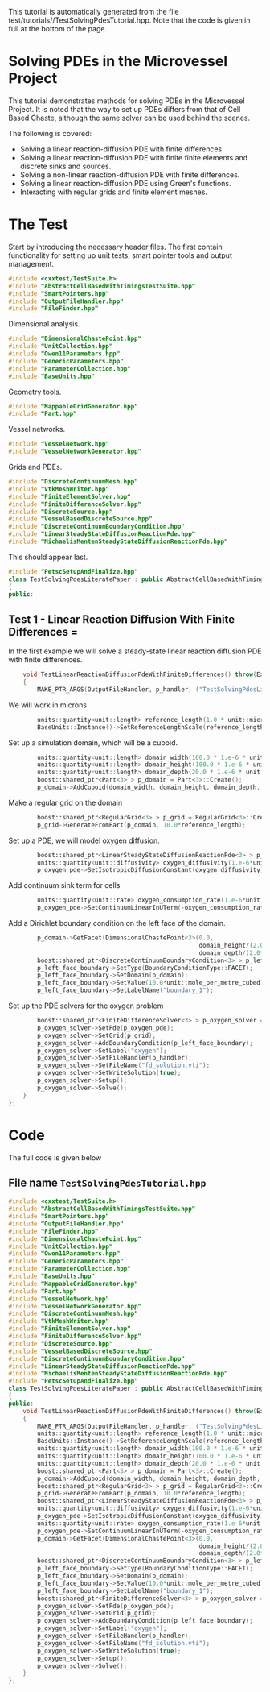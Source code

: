 This tutorial is automatically generated from the file test/tutorials//TestSolvingPdesTutorial.hpp.
Note that the code is given in full at the bottom of the page.



# Solving PDEs in the Microvessel Project
This tutorial demonstrates methods for solving PDEs in the Microvessel Project. It is noted
that the way to set up PDEs differs from that of Cell Based Chaste, although the same solver
can be used behind the scenes.

The following is covered:
 * Solving a linear reaction-diffusion PDE with finite differences.
 * Solving a linear reaction-diffusion PDE with finite finite elements and discrete sinks and sources.
 * Solving a non-linear reaction-diffusion PDE with finite differences.
 * Solving a linear reaction-diffusion PDE using Green's functions.
 * Interacting with regular grids and finite element meshes.
 
# The Test
Start by introducing the necessary header files. The first contain functionality for setting up unit tests,
smart pointer tools and output management.

```cpp
#include <cxxtest/TestSuite.h>
#include "AbstractCellBasedWithTimingsTestSuite.hpp"
#include "SmartPointers.hpp"
#include "OutputFileHandler.hpp"
#include "FileFinder.hpp"
```

Dimensional analysis.

```cpp
#include "DimensionalChastePoint.hpp"
#include "UnitCollection.hpp"
#include "Owen11Parameters.hpp"
#include "GenericParameters.hpp"
#include "ParameterCollection.hpp"
#include "BaseUnits.hpp"
```

Geometry tools.

```cpp
#include "MappableGridGenerator.hpp"
#include "Part.hpp"
```

Vessel networks.

```cpp
#include "VesselNetwork.hpp"
#include "VesselNetworkGenerator.hpp"
```

Grids and PDEs.

```cpp
#include "DiscreteContinuumMesh.hpp"
#include "VtkMeshWriter.hpp"
#include "FiniteElementSolver.hpp"
#include "FiniteDifferenceSolver.hpp"
#include "DiscreteSource.hpp"
#include "VesselBasedDiscreteSource.hpp"
#include "DiscreteContinuumBoundaryCondition.hpp"
#include "LinearSteadyStateDiffusionReactionPde.hpp"
#include "MichaelisMentenSteadyStateDiffusionReactionPde.hpp"
```

This should appear last.

```cpp
#include "PetscSetupAndFinalize.hpp"
class TestSolvingPdesLiteratePaper : public AbstractCellBasedWithTimingsTestSuite
{
public:
```

## Test 1 - Linear Reaction Diffusion With Finite Differences =
In the first example we will solve a steady-state linear reaction diffusion
PDE with finite differences.

```cpp
    void TestLinearReactionDiffusionPdeWithFiniteDifferences() throw(Exception)
    {
        MAKE_PTR_ARGS(OutputFileHandler, p_handler, ("TestSolvingPdesLiteratePaper/TestLinearReactionDiffusionPdeWithFiniteDifferences"));
```

We will work in microns

```cpp
        units::quantity<unit::length> reference_length(1.0 * unit::microns);
        BaseUnits::Instance()->SetReferenceLengthScale(reference_length);
```

Set up a simulation domain, which will be a cuboid.

```cpp
        units::quantity<unit::length> domain_width(100.0 * 1.e-6 * unit::microns);
        units::quantity<unit::length> domain_height(100.0 * 1.e-6 * unit::microns);
        units::quantity<unit::length> domain_depth(20.0 * 1.e-6 * unit::microns);
        boost::shared_ptr<Part<3> > p_domain = Part<3>::Create();
        p_domain->AddCuboid(domain_width, domain_height, domain_depth, DimensionalChastePoint<3>(0.0, 0.0, 0.0));
```

Make a regular grid on the domain

```cpp
        boost::shared_ptr<RegularGrid<3> > p_grid = RegularGrid<3>::Create();
        p_grid->GenerateFromPart(p_domain, 10.0*reference_length);
```

Set up a PDE, we will model oxygen diffusion.

```cpp
        boost::shared_ptr<LinearSteadyStateDiffusionReactionPde<3> > p_oxygen_pde = LinearSteadyStateDiffusionReactionPde<3>::Create();
        units::quantity<unit::diffusivity> oxygen_diffusivity(1.e-6*unit::metre_squared_per_second);
        p_oxygen_pde->SetIsotropicDiffusionConstant(oxygen_diffusivity);
```

Add continuum sink term for cells

```cpp
        units::quantity<unit::rate> oxygen_consumption_rate(1.e-6*unit::per_second);
        p_oxygen_pde->SetContinuumLinearInUTerm(-oxygen_consumption_rate);
```

Add a Dirichlet boundary condition on the left face of the domain.

```cpp
        p_domain->GetFacet(DimensionalChastePoint<3>(0.0,
                                                     domain_height/(2.0*reference_length),
                                                     domain_depth/(2.0*reference_length)))->SetLabel("boundary_1");
        boost::shared_ptr<DiscreteContinuumBoundaryCondition<3> > p_left_face_boundary = DiscreteContinuumBoundaryCondition<3>::Create();
        p_left_face_boundary->SetType(BoundaryConditionType::FACET);
        p_left_face_boundary->SetDomain(p_domain);
        p_left_face_boundary->SetValue(10.0*unit::mole_per_metre_cubed);
        p_left_face_boundary->SetLabelName("boundary_1");
```

Set up the PDE solvers for the oxygen problem

```cpp
        boost::shared_ptr<FiniteDifferenceSolver<3> > p_oxygen_solver = FiniteDifferenceSolver<3>::Create();
        p_oxygen_solver->SetPde(p_oxygen_pde);
        p_oxygen_solver->SetGrid(p_grid);
        p_oxygen_solver->AddBoundaryCondition(p_left_face_boundary);
        p_oxygen_solver->SetLabel("oxygen");
        p_oxygen_solver->SetFileHandler(p_handler);
        p_oxygen_solver->SetFileName("fd_solution.vti");
        p_oxygen_solver->SetWriteSolution(true);
        p_oxygen_solver->Setup();
        p_oxygen_solver->Solve();
    }
};

```


# Code 
The full code is given below


## File name `TestSolvingPdesTutorial.hpp` 

```cpp
#include <cxxtest/TestSuite.h>
#include "AbstractCellBasedWithTimingsTestSuite.hpp"
#include "SmartPointers.hpp"
#include "OutputFileHandler.hpp"
#include "FileFinder.hpp"
#include "DimensionalChastePoint.hpp"
#include "UnitCollection.hpp"
#include "Owen11Parameters.hpp"
#include "GenericParameters.hpp"
#include "ParameterCollection.hpp"
#include "BaseUnits.hpp"
#include "MappableGridGenerator.hpp"
#include "Part.hpp"
#include "VesselNetwork.hpp"
#include "VesselNetworkGenerator.hpp"
#include "DiscreteContinuumMesh.hpp"
#include "VtkMeshWriter.hpp"
#include "FiniteElementSolver.hpp"
#include "FiniteDifferenceSolver.hpp"
#include "DiscreteSource.hpp"
#include "VesselBasedDiscreteSource.hpp"
#include "DiscreteContinuumBoundaryCondition.hpp"
#include "LinearSteadyStateDiffusionReactionPde.hpp"
#include "MichaelisMentenSteadyStateDiffusionReactionPde.hpp"
#include "PetscSetupAndFinalize.hpp"
class TestSolvingPdesLiteratePaper : public AbstractCellBasedWithTimingsTestSuite
{
public:
    void TestLinearReactionDiffusionPdeWithFiniteDifferences() throw(Exception)
    {
        MAKE_PTR_ARGS(OutputFileHandler, p_handler, ("TestSolvingPdesLiteratePaper/TestLinearReactionDiffusionPdeWithFiniteDifferences"));
        units::quantity<unit::length> reference_length(1.0 * unit::microns);
        BaseUnits::Instance()->SetReferenceLengthScale(reference_length);
        units::quantity<unit::length> domain_width(100.0 * 1.e-6 * unit::microns);
        units::quantity<unit::length> domain_height(100.0 * 1.e-6 * unit::microns);
        units::quantity<unit::length> domain_depth(20.0 * 1.e-6 * unit::microns);
        boost::shared_ptr<Part<3> > p_domain = Part<3>::Create();
        p_domain->AddCuboid(domain_width, domain_height, domain_depth, DimensionalChastePoint<3>(0.0, 0.0, 0.0));
        boost::shared_ptr<RegularGrid<3> > p_grid = RegularGrid<3>::Create();
        p_grid->GenerateFromPart(p_domain, 10.0*reference_length);
        boost::shared_ptr<LinearSteadyStateDiffusionReactionPde<3> > p_oxygen_pde = LinearSteadyStateDiffusionReactionPde<3>::Create();
        units::quantity<unit::diffusivity> oxygen_diffusivity(1.e-6*unit::metre_squared_per_second);
        p_oxygen_pde->SetIsotropicDiffusionConstant(oxygen_diffusivity);
        units::quantity<unit::rate> oxygen_consumption_rate(1.e-6*unit::per_second);
        p_oxygen_pde->SetContinuumLinearInUTerm(-oxygen_consumption_rate);
        p_domain->GetFacet(DimensionalChastePoint<3>(0.0,
                                                     domain_height/(2.0*reference_length),
                                                     domain_depth/(2.0*reference_length)))->SetLabel("boundary_1");
        boost::shared_ptr<DiscreteContinuumBoundaryCondition<3> > p_left_face_boundary = DiscreteContinuumBoundaryCondition<3>::Create();
        p_left_face_boundary->SetType(BoundaryConditionType::FACET);
        p_left_face_boundary->SetDomain(p_domain);
        p_left_face_boundary->SetValue(10.0*unit::mole_per_metre_cubed);
        p_left_face_boundary->SetLabelName("boundary_1");
        boost::shared_ptr<FiniteDifferenceSolver<3> > p_oxygen_solver = FiniteDifferenceSolver<3>::Create();
        p_oxygen_solver->SetPde(p_oxygen_pde);
        p_oxygen_solver->SetGrid(p_grid);
        p_oxygen_solver->AddBoundaryCondition(p_left_face_boundary);
        p_oxygen_solver->SetLabel("oxygen");
        p_oxygen_solver->SetFileHandler(p_handler);
        p_oxygen_solver->SetFileName("fd_solution.vti");
        p_oxygen_solver->SetWriteSolution(true);
        p_oxygen_solver->Setup();
        p_oxygen_solver->Solve();
    }
};

```

